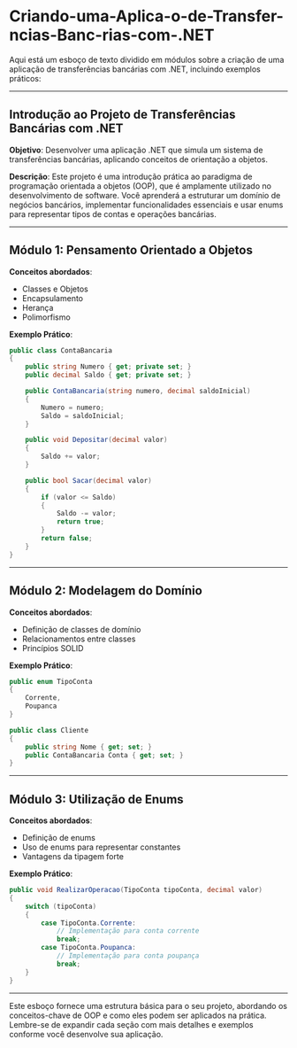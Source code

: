 # Criando-uma-Aplica-o-de-Transfer-ncias-Banc-rias-com-.NET

Aqui está um esboço de texto dividido em módulos sobre a criação de uma aplicação de transferências bancárias com .NET, incluindo exemplos práticos:

---

## Introdução ao Projeto de Transferências Bancárias com .NET

**Objetivo**: Desenvolver uma aplicação .NET que simula um sistema de transferências bancárias, aplicando conceitos de orientação a objetos.

**Descrição**: Este projeto é uma introdução prática ao paradigma de programação orientada a objetos (OOP), que é amplamente utilizado no desenvolvimento de software. Você aprenderá a estruturar um domínio de negócios bancários, implementar funcionalidades essenciais e usar enums para representar tipos de contas e operações bancárias.

---

## Módulo 1: Pensamento Orientado a Objetos

**Conceitos abordados**:
- Classes e Objetos
- Encapsulamento
- Herança
- Polimorfismo

**Exemplo Prático**:
```csharp
public class ContaBancaria
{
    public string Numero { get; private set; }
    public decimal Saldo { get; private set; }

    public ContaBancaria(string numero, decimal saldoInicial)
    {
        Numero = numero;
        Saldo = saldoInicial;
    }

    public void Depositar(decimal valor)
    {
        Saldo += valor;
    }

    public bool Sacar(decimal valor)
    {
        if (valor <= Saldo)
        {
            Saldo -= valor;
            return true;
        }
        return false;
    }
}
```

---

## Módulo 2: Modelagem do Domínio

**Conceitos abordados**:
- Definição de classes de domínio
- Relacionamentos entre classes
- Princípios SOLID

**Exemplo Prático**:
```csharp
public enum TipoConta
{
    Corrente,
    Poupanca
}

public class Cliente
{
    public string Nome { get; set; }
    public ContaBancaria Conta { get; set; }
}
```

---

## Módulo 3: Utilização de Enums

**Conceitos abordados**:
- Definição de enums
- Uso de enums para representar constantes
- Vantagens da tipagem forte

**Exemplo Prático**:
```csharp
public void RealizarOperacao(TipoConta tipoConta, decimal valor)
{
    switch (tipoConta)
    {
        case TipoConta.Corrente:
            // Implementação para conta corrente
            break;
        case TipoConta.Poupanca:
            // Implementação para conta poupança
            break;
    }
}
```

---

Este esboço fornece uma estrutura básica para o seu projeto, abordando os conceitos-chave de OOP e como eles podem ser aplicados na prática. Lembre-se de expandir cada seção com mais detalhes e exemplos conforme você desenvolve sua aplicação.
